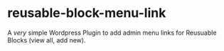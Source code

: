 # reusable-block-menu-link

A _very_ simple Wordpress Plugin to add admin menu links for Reusuable Blocks (view all, add new). 
